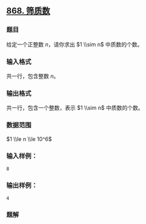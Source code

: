 ## [868\. 筛质数](https://www.acwing.com/problem/content/870/)

### 题目

给定一个正整数 $n$，请你求出 $1 \\sim n$ 中质数的个数。

### 输入格式

共一行，包含整数 $n$。

### 输出格式

共一行，包含一个整数，表示 $1 \\sim n$ 中质数的个数。

### 数据范围

$1 \\le n \\le 10^6$

### 输入样例：

```
8
```

### 输出样例：

```
4
```

### 题解

